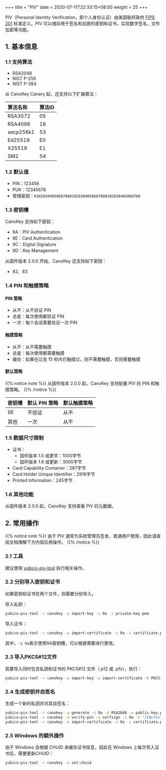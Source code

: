 +++
title = "PIV"
date =  2020-07-11T22:33:15+08:00
weight = 25
+++

PIV（Personal Identity Verification，即个人身份认证）由美国联邦政府 [FIPS 201](https://nvlpubs.nist.gov/nistpubs/FIPS/NIST.FIPS.201-2.pdf) 标准定义。PIV 可以储存用于签名和加密的密钥和证书，实现数字签名、文件加密等功能。

## 1. 基本信息

### 1.1 支持算法

* RSA2048
* NIST P-256
* NIST P-384

从 CanoKey Canary 起，还支持以下扩展算法：

| 算法名称 | 算法ID |
|:-------|:-------|
| RSA3072| 05     |
| RSA4096| 16     |
| secp256k1|53    |
| Ed25519| E0     |
| X25519 | E1     |
| SM2    | 54     |

### 1.2 默认值

* PIN：123456
* PUK：12345678
* 管理密钥：`010203040506070801020304050607080102030405060708`

### 1.3 密钥槽

CanoKey 支持如下密钥：

* 9A：PIV Authentication
* 9E：Card Authentication
* 9C：Digital Signature
* 9D：Key Management

从固件版本 2.0.0 开始，CanoKey 还支持如下密钥：

* 82、83

### 1.4 PIN 和触摸策略

#### PIN 策略
* 从不：从不验证 PIN
* 总是：每次使用都验证 PIN
* 一次：每个会话需要验证一次 PIN

#### 触摸策略
* 从不：从不需要触摸
* 总是：每次使用都需要触摸
* 缓存：如果在过去 15 秒内已触摸过，则不需要触摸，否则需要触摸

#### 默认策略

{{% notice note %}}
从固件版本 2.0.0 起，CanoKey 支持配置 PIV 的 PIN 和触摸策略。
{{% /notice %}}

| 密钥槽 | 默认 PIN 策略 | 默认触摸策略 |
|:------|:------------|:------------| 
| 9E    | 不验证       | 从不       |
| 其他   | 一次        | 从不       |

### 1.5 数据尺寸限制

* 证书：
  * 固件版本 1.5 或更早：1000字节
  * 固件版本 1.6 或更新：3000字节
* Card Capability Container：287字节
* Card Holder Unique Identifier：2916字节
* Printed Information：245字节

### 1.6 其他功能

从固件版本 2.0.0 起，CanoKey 支持查看 PIV 的元数据。

## 2. 常用操作

{{% notice note %}}
由于 PIV 通常为系统管理员签发，普通用户使用，因此请查阅文档理解下方内容后再操作。
{{% /notice %}}

### 2.1 工具

建议使用 [yubico-piv-tool](https://developers.yubico.com/yubico-piv-tool/Releases/) 执行相关操作。

### 2.2 分别导入密钥和证书

如果密钥和证书在两个文件，则需要分别导入。

导入私钥：
```sh
yubico-piv-tool -r canokey -a import-key -s 9a -i private-key.pem
```

导入证书：
```sh
yubico-piv-tool -r canokey -a import-certificate -s 9a -i certificate.pem
```

其中，`-s 9a`表示使用9A密钥槽，可以根据需要进行更改。

### 2.3 导入PKCS#12文件

若要导入同时包含私钥和证书的 PKCS#12 文件（.p12 或 .pfx），执行：
```sh
yubico-piv-tool -r canokey -a import-key -a import-certificate -K PKCS12 -s 9a -i certificate.p12
```

### 2.4 生成密钥并自签名

生成一个新的私钥并对其自签名：
```sh
yubico-piv-tool -r canokey -a generate -s 9a -A RSA2048 -o public-key.pem
yubico-piv-tool -r canokey -a verify-pin -a selfsign -s 9a -S "/CN=Test Certificate" -i public-key.pem -o certificate.pem
yubico-piv-tool -r canokey -a import-certificate -s 9a -i certificate.pem
```

### 2.5 Windows 的额外操作

由于 Windows 会根据 CHUID 来缓存证书信息，因此在 Windows 上每次导入证书后，需要更新CHUID：
```sh
yubico-piv-tool -r canokey -a set-chuid
```
